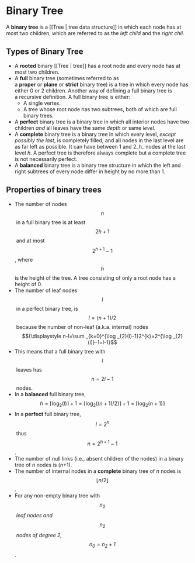 # Binary Tree
A **binary tree** is a [[Tree | tree data structure]] in which each node has at most two children, which are referred to as the _left child_ and the _right chil_.

## Types of Binary Tree
- A **rooted** binary [[Tree | tree]] has a root node and every node has at most two children.
- A **full** binary tree (sometimes referred to as a **proper** or **plane** or **strict** binary tree) is a tree in which every node has either 0 or 2 children. Another way of defining a full binary tree is a recursive definition. A full binary tree is either:
    - A single vertex.
    - A tree whose root node has two subtrees, both of which are full binary trees.
- A **perfect** binary tree is a binary tree in which all interior nodes have two children _and_ all leaves have the same _depth_ or same _level_.
- A **complete** binary tree is a binary tree in which every level, _except possibly the last_, is completely filled, and all nodes in the last level are as far left as possible. It can have between 1 and 2_h_ nodes at the last level _h_. A perfect tree is therefore always complete but a complete tree is not necessarily perfect.
- A **balanced** binary tree is a binary tree structure in which the left and right subtrees of every node differ in height by no more than 1.

## Properties of binary trees
- The number of nodes $${\displaystyle n}$$ in a full binary tree is at least $${\displaystyle 2h+1}$$ and at most $${\displaystyle 2^{h+1}-1}$$, where $${\displaystyle h}$$ is the height of the tree. A tree consisting of only a root node has a height of 0.
- The number of leaf nodes $${\displaystyle l}$$ in a perfect binary tree, is $${\displaystyle l=(n+1)/2}$$ because the number of non-leaf (a.k.a. internal) nodes $${\displaystyle n-l=\sum _{k=0}^{\log _{2}(l)-1}2^{k}=2^{\log _{2}(l)}-1=l-1}$$
- This means that a full binary tree with $${\displaystyle l}$$ leaves has $${\displaystyle n=2l-1}$$ nodes.
- In a **balanced** full binary tree, $${\displaystyle h=\lceil \log _{2}(l)\rceil +1=\lceil \log _{2}((n+1)/2)\rceil +1=\lceil \log _{2}(n+1)\rceil }$$
- In a **perfect** full binary tree, $${\displaystyle l=2^{h}}$$ thus $${\displaystyle n=2^{h+1}-1}$$.
- The number of null links (i.e., absent children of the nodes) in a binary tree of _n_ nodes is (_n_+1).
- The number of internal nodes in a **complete** binary tree of _n_ nodes is $${\displaystyle \lfloor n/2\rfloor }$$.
- For any non-empty binary tree with *$${n_0}$$ leaf nodes and $${n_2}$$ nodes of degree 2, $${n_0=n_2+1}$$*.